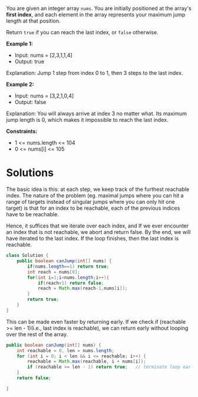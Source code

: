 # []()

You are given an integer array `nums`. 
You are initially positioned at the array's **first index**, and each element in the array represents your maximum jump length at that position.

Return `true` if you can reach the last index, or `false` otherwise.

**Example 1:**

- Input: nums = [2,3,1,1,4]
- Output: true

Explanation: Jump 1 step from index 0 to 1, then 3 steps to the last index.

**Example 2:**

- Input: nums = [3,2,1,0,4]
- Output: false

Explanation: You will always arrive at index 3 no matter what. 
Its maximum jump length is 0, which makes it impossible to reach the last index.

**Constraints:**

- 1 <= nums.length <= 104
- 0 <= nums[i] <= 105

# Solutions

The basic idea is this: at each step, we keep track of the furthest reachable index. The nature of the problem (eg. maximal jumps where you can hit a range of targets instead of singular jumps where you can only hit one target) is that for an index to be reachable, each of the previous indices have to be reachable.

Hence, it suffices that we iterate over each index, and If we ever encounter an index that is not reachable, we abort and return false. By the end, we will have iterated to the last index. 
If the loop finishes, then the last index is reachable.

```java
class Solution {
    public boolean canJump(int[] nums) {
        if(nums.length==1) return true;
        int reach = nums[0];
        for(int i=1;i<nums.length;i++){
            if(reach<1) return false;
            reach = Math.max(reach-1,nums[i]);
        }
        return true;
    }
}
```

This can be made even faster by returning early. If we check if (reachable >= len - 1)(i.e., last index is reachable), we can return early without looping over the rest of the array.

```java
public boolean canJump(int[] nums) {
    int reachable = 0, len = nums.length;
    for (int i = 0; i < len && i <= reachable; i++) {
        reachable = Math.max(reachable, i + nums[i]);
        if (reachable >= len - 1) return true;   // terminate loop early to speed up
    }
    return false;

}
```